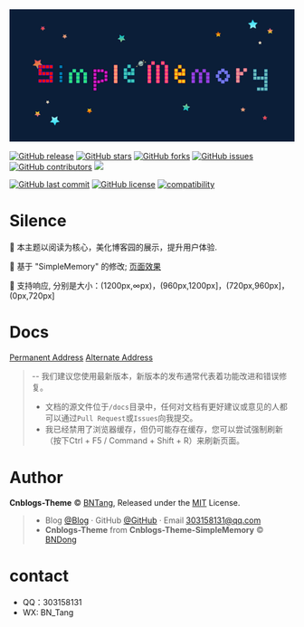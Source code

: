 <div align="center">

<img src="./src/images/simple1.png" />

<br>

</div>

[![GitHub release](https://img.shields.io/github/v/release/BNTang/Cnblogs-Theme.svg)](https://github.com/BNTang/Cnblogs-Theme/releases)
[![GitHub stars](https://img.shields.io/github/stars/BNTang/Cnblogs-Theme.svg)](https://github.com/BNTang/Cnblogs-Theme/stargazers)
[![GitHub forks](https://img.shields.io/github/forks/BNTang/Cnblogs-Theme.svg)](https://github.com/BNTang/Cnblogs-Theme/network)
[![GitHub issues](https://img.shields.io/github/issues/BNTang/Cnblogs-Theme.svg)](https://github.com/BNTang/Cnblogs-Theme/issues)
[![GitHub contributors](https://img.shields.io/github/contributors/BNTang/Cnblogs-Theme.svg)](https://github.com/BNTang/Cnblogs-Theme/graphs/contributors)
[![](https://data.jsdelivr.com/v1/package/gh/BNTang/Cnblogs-Theme/badge?style=rounded)](https://www.jsdelivr.com/package/gh/BNTang/Cnblogs-Theme)

[![GitHub last commit](https://img.shields.io/github/last-commit/BNTang/Cnblogs-Theme.svg)](https://github.com/BNTang/Cnblogs-Theme/commits/master)
[![GitHub license](https://img.shields.io/github/license/esofar/cnblogs-theme-silence.svg)](https://github.com/BNTang/Cnblogs-Theme/blob/v2/LICENSE)
[![compatibility](https://camo.githubusercontent.com/31ac3f0ce805dc34a29b615131caa26cbf4dc127/68747470733a2f2f696d672e736869656c64732e696f2f62616467652f62726f777365722d2532306368726f6d6525323025374325323066697265666f782532302537432532306f706572612532302537432532307361666172692532302537432532306965253230253345253344253230392d6c69676874677265792e737667)](https://github.com/BNTang/Cnblogs-Theme)

# Silence

📖 本主题以阅读为核心，美化博客园的展示，提升用户体验. 

🍰 基于 "SimpleMemory" 的修改; [页面效果](https://www.cnblogs.com/BNTang)

🧀 支持响应, 分别是大小：(1200px,∞px)，(960px,1200px]，(720px,960px]，(0px,720px]

# Docs

[Permanent Address](https://BNTang.github.io/Cnblogs-Theme/v2/#/) [Alternate Address](https://docs.wangyangyang.vip/docs/v2/#/)

> -- 我们建议您使用最新版本，新版本的发布通常代表着功能改进和错误修复。
> - 文档的源文件位于`/docs`目录中，任何对文档有更好建议或意见的人都可以通过`Pull Request`或`Issues`向我提交。
> - 我已经禁用了浏览器缓存，但仍可能存在缓存，您可以尝试强制刷新（按下Ctrl + F5 / Command + Shift + R）来刷新页面。

# Author

**Cnblogs-Theme** © [BNTang](https://github.com/BNTang/Cnblogs-Theme-SimpleMemory), Released under the [MIT](./LICENSE) License.<br>

> - Blog [@Blog](https://www.cnblogs.com/BNTang) · GitHub [@GitHub](https://github.com/BNTang/Cnblogs-Theme-SimpleMemory) · Email 303158131@qq.com
> - **Cnblogs-Theme** from **Cnblogs-Theme-SimpleMemory** © [BNDong](https://github.com/BNDong)

# contact

- QQ：303158131
- WX: BN_Tang